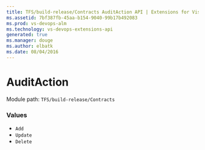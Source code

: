 ```yaml
---
title: TFS/build-release/Contracts AuditAction API | Extensions for Visual Studio Team Services
ms.assetid: 7bf387fb-45aa-b154-9040-99b17b492083
ms.prod: vs-devops-alm
ms.technology: vs-devops-extensions-api
generated: true
ms.manager: douge
ms.author: elbatk
ms.date: 08/04/2016
---
```


# AuditAction

Module path: `TFS/build-release/Contracts`

### Values

* `Add` 
* `Update` 
* `Delete` 
